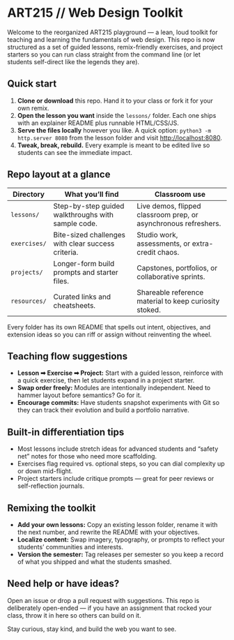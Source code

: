 # ART215 // Web Design Toolkit

Welcome to the reorganized ART215 playground — a lean, loud toolkit for teaching and learning the fundamentals of web design. This repo is now structured as a set of guided lessons, remix-friendly exercises, and project starters so you can run class straight from the command line (or let students self-direct like the legends they are).

## Quick start

1. **Clone or download** this repo. Hand it to your class or fork it for your own remix.
2. **Open the lesson you want** inside the `lessons/` folder. Each one ships with an explainer README plus runnable HTML/CSS/JS.
3. **Serve the files locally** however you like. A quick option: `python3 -m http.server 8080` from the lesson folder and visit <http://localhost:8080>.
4. **Tweak, break, rebuild.** Every example is meant to be edited live so students can see the immediate impact.

## Repo layout at a glance

| Directory | What you’ll find | Classroom use |
| --- | --- | --- |
| `lessons/` | Step-by-step guided walkthroughs with sample code. | Live demos, flipped classroom prep, or asynchronous refreshers. |
| `exercises/` | Bite-sized challenges with clear success criteria. | Studio work, assessments, or extra-credit chaos. |
| `projects/` | Longer-form build prompts and starter files. | Capstones, portfolios, or collaborative sprints. |
| `resources/` | Curated links and cheatsheets. | Shareable reference material to keep curiosity stoked. |

Every folder has its own README that spells out intent, objectives, and extension ideas so you can riff or assign without reinventing the wheel.

## Teaching flow suggestions

- **Lesson ➡ Exercise ➡ Project:** Start with a guided lesson, reinforce with a quick exercise, then let students expand in a project starter.
- **Swap order freely:** Modules are intentionally independent. Need to hammer layout before semantics? Go for it.
- **Encourage commits:** Have students snapshot experiments with Git so they can track their evolution and build a portfolio narrative.

## Built-in differentiation tips

- Most lessons include stretch ideas for advanced students and “safety net” notes for those who need more scaffolding.
- Exercises flag required vs. optional steps, so you can dial complexity up or down mid-flight.
- Project starters include critique prompts — great for peer reviews or self-reflection journals.

## Remixing the toolkit

- **Add your own lessons:** Copy an existing lesson folder, rename it with the next number, and rewrite the README with your objectives.
- **Localize content:** Swap imagery, typography, or prompts to reflect your students’ communities and interests.
- **Version the semester:** Tag releases per semester so you keep a record of what you shipped and what the students smashed.

## Need help or have ideas?

Open an issue or drop a pull request with suggestions. This repo is deliberately open-ended — if you have an assignment that rocked your class, throw it in here so others can build on it.

Stay curious, stay kind, and build the web you want to see.
